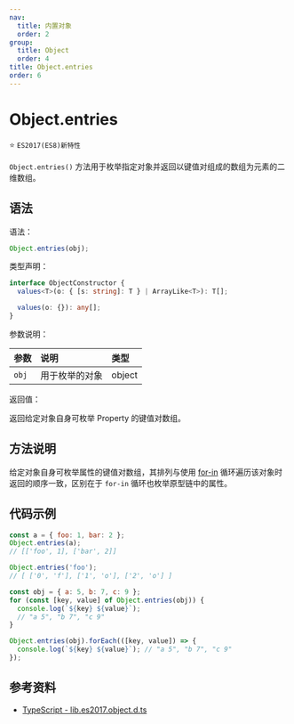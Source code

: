 ```yaml
---
nav:
  title: 内置对象
  order: 2
group:
  title: Object
  order: 4
title: Object.entries
order: 6
---
```


# Object.entries

⭐️ `ES2017(ES8)新特性`

`Object.entries()` 方法用于枚举指定对象并返回以键值对组成的数组为元素的二维数组。

## 语法

语法：

```js
Object.entries(obj);
```

类型声明：

```ts
interface ObjectConstructor {
  values<T>(o: { [s: string]: T } | ArrayLike<T>): T[];

  values(o: {}): any[];
}
```

参数说明：

| 参数  | 说明           | 类型   |
| :---- | :------------- | :----- |
| `obj` | 用于枚举的对象 | object |

返回值：

返回给定对象自身可枚举 Property 的键值对数组。

## 方法说明

给定对象自身可枚举属性的键值对数组，其排列与使用 [for-in](../../../basic-concept/statements-and-declarations/iteration-statement/the-for-in-statement) 循环遍历该对象时返回的顺序一致，区别在于 `for-in` 循环也枚举原型链中的属性。

## 代码示例

```js
const a = { foo: 1, bar: 2 };
Object.entries(a);
// [['foo', 1], ['bar', 2]]

Object.entries('foo');
// [ ['0', 'f'], ['1', 'o'], ['2', 'o'] ]

const obj = { a: 5, b: 7, c: 9 };
for (const [key, value] of Object.entries(obj)) {
  console.log(`${key} ${value}`);
  // "a 5", "b 7", "c 9"
}

Object.entries(obj).forEach(([key, value]) => {
  console.log(`${key} ${value}`); // "a 5", "b 7", "c 9"
});
```

## 参考资料

- [TypeScript - lib.es2017.object.d.ts](https://github.com/microsoft/TypeScript/blob/main/lib/lib.es2017.object.d.ts)
